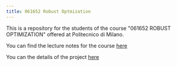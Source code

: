 ```yaml
---
title: 061652 Robust Optmization
---
```


This is a repository for the students of the course "061652 ROBUST OPTIMIZATION" offered at Politecnico di Milano.

You can find the lecture notes for the course [here](http://tintin.hec.ca/pages/erick.delage/MATH80624_LectureNotes.pdf)

You can the details of the project [here](./project.md)

